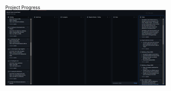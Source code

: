Project Progress
![ProjectBoardSprint0](https://github.com/Jayciee/Assignment/blob/main/Images/ProjectBoardSprint0.png)
